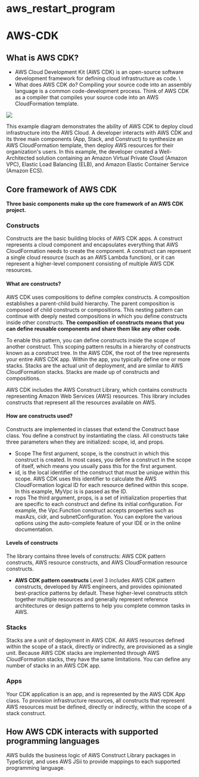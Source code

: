 # aws_restart_program
# AWS-CDK 
## What is AWS CDK?
* AWS Cloud Development Kit (AWS CDK) is an open-source software development framework for defining cloud infrastructure as code. \
* What does AWS CDK do?
  Compiling your source code into an assembly language is a common code-development process. Think of AWS CDK as a compiler that compiles your source code   into an AWS CloudFormation template. 
  
 <img src="https://assets.skillbuilder.aws/files/a/w/aws_prod1_docebosaas_com/1650805200/Qdojg7i-CYf3QGbwq7HlwA/tincan/b450fd4f5b346b88f24b2c75349b1a15f069c464/assets/f1WSYwFVJTkWU8H8_hKhS2tEmTTiYy5l8.png">
 
This example diagram demonstrates the ability of AWS CDK to deploy cloud infrastructure into the AWS Cloud. A developer interacts with AWS CDK and its three main components (App, Stack, and Construct) to synthesize an AWS CloudFormation template, then deploy AWS resources for their organization's users. In this example, the developer created a Well-Architected solution containing an Amazon Virtual Private Cloud (Amazon VPC), Elastic Load Balancing (ELB), and Amazon Elastic Container Service (Amazon ECS).

## Core framework of AWS CDK
**Three basic components make up the core framework of an AWS CDK project.**

### Constructs
Constructs are the basic building blocks of AWS CDK apps. A construct represents a cloud component and encapsulates everything that AWS CloudFormation needs to create the component. A construct can represent a single cloud resource (such as an AWS Lambda function), or it can represent a higher-level component consisting of multiple AWS CDK resources.
#### What are constructs?
AWS CDK uses compositions to define complex constructs. A composition establishes a parent-child build hierarchy. The parent composition is composed of child constructs or compositions. This nesting pattern can continue with deeply nested compositions in which you define constructs inside other constructs. 
**The composition of constructs means that you can define reusable components and share them like any other code.**

To enable this pattern, you can define constructs inside the scope of another construct. This scoping pattern results in a hierarchy of constructs known as a construct tree. In the AWS CDK, the root of the tree represents your entire AWS CDK app. Within the app, you typically define one or more stacks. Stacks are the actual unit of deployment, and are similar to AWS CloudFormation stacks. Stacks are made up of constructs and compositions.

AWS CDK includes the AWS Construct Library, which contains constructs representing Amazon Web Services (AWS) resources. This library includes constructs that represent all the resources available on AWS.
#### How are constructs used?

Constructs are implemented in classes that extend the Construct base class. You define a construct by instantiating the class. All constructs take three parameters when they are initialized: scope, id, and props.
* Scope
The first argument, scope, is the construct in which this construct is created. In most cases, you define a construct in the scope of itself, which means you usually pass this for the first argument.
* id, is the local identifier of the construct that must be unique within this scope. AWS CDK uses this identifier to calculate the AWS CloudFormation logical ID for each resource defined within this scope. In this example, MyVpc is is passed as the ID.
* rops
The third argument, props, is a set of initialization properties that are specific to each construct and define its initial configuration. For example, the Vpc.Function construct accepts properties such as maxAzs, cidr, and subnetConfiguration. You can explore the various options using the auto-complete feature of your IDE or in the online documentation.

#### Levels of constructs
The library contains three levels of constructs: AWS CDK pattern constructs, AWS resource constructs, and AWS CloudFormation resource constructs.
* **AWS CDK pattern constructs**
Level 3 includes AWS CDK pattern constructs, developed by AWS engineers, and provides opinionated best-practice patterns by default. These higher-level constructs stitch together multiple resources and generally represent reference architectures or design patterns to help you complete common tasks in AWS.

### Stacks
Stacks are a unit of deployment in AWS CDK. All AWS resources defined within the scope of a stack, directly or indirectly, are provisioned as a single unit. Because AWS CDK stacks are implemented through AWS CloudFormation stacks, they have the same limitations. You can define any number of stacks in an AWS CDK app.

### Apps
Your CDK application is an app, and is represented by the AWS CDK App class. To provision infrastructure resources, all constructs that represent AWS resources must be defined, directly or indirectly, within the scope of a stack construct.

## How AWS CDK interacts with supported programming languages
AWS builds the business logic of AWS Construct Library packages in TypeScript, and uses AWS JSii to provide mappings to each supported programming language.


